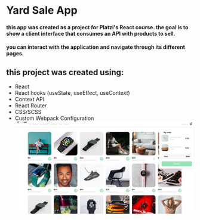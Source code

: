 # Yard Sale App

#### this app was created as a project for Platzi's React course. the goal is to show a client interface that consumes an API with products to sell. 
#### you can interact with the application and navigate through its different pages.

## this project was created using:
- React
- React hooks (useState, useEffect, useContext)
- Context API
- React Router
- CSS/SCSS
- Custom Webpack Configuration
![img](public/shop.png)

